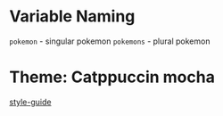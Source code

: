 # Variable Naming
`pokemon` - singular pokemon
`pokemons` - plural pokemon

# Theme: Catppuccin mocha
[style-guide](https://github.com/catppuccin/catppuccin/blob/dev/docs/style-guide.md)